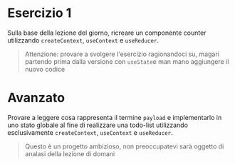 # Esercizio 1

Sulla base della lezione del giorno, ricreare un componente counter utilizzando `createContext`, `useContext` e `useReducer`.

> Attenzione: provare a svolgere l'esercizio ragionandoci su, magari partendo prima dalla versione con `useState`e man mano aggiungere il nuovo codice

# Avanzato

Provare a leggere cosa rappresenta il termine `payload` e implementarlo in uno stato globale al fine di realizzare una todo-list utilizzando esclusivamente `createContext`, `useContext` e `useReducer`.

> Questo è un progetto ambizioso, non preoccupatevi sarà oggetto di analasi della lezione di domani
